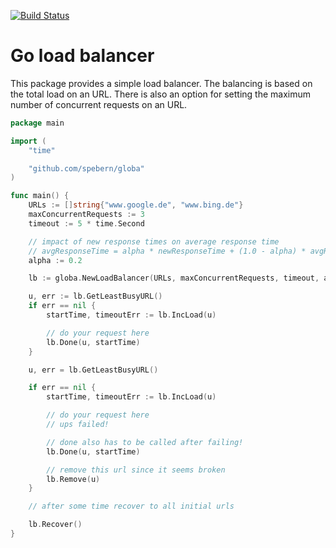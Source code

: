 [![Build Status](https://travis-ci.org/spebern/globa.svg?branch=master)](https://travis-ci.org/spebern/globa)

# Go load balancer

This package provides a simple load balancer. The balancing is based on the total load on an URL.
There is also an option for setting the maximum number of concurrent requests on an URL.

``` go
package main

import (
	"time"

	"github.com/spebern/globa"
)

func main() {
	URLs := []string{"www.google.de", "www.bing.de"}
	maxConcurrentRequests := 3
	timeout := 5 * time.Second

	// impact of new response times on average response time
	// avgResponseTime = alpha * newResponseTime + (1.0 - alpha) * avgResponseTime
	alpha := 0.2

	lb := globa.NewLoadBalancer(URLs, maxConcurrentRequests, timeout, alpha)

	u, err := lb.GetLeastBusyURL()
	if err == nil {
		startTime, timeoutErr := lb.IncLoad(u)

		// do your request here
		lb.Done(u, startTime)
	}

	u, err = lb.GetLeastBusyURL()

	if err == nil {
		startTime, timeoutErr := lb.IncLoad(u)

		// do your request here
		// ups failed!

		// done also has to be called after failing!
		lb.Done(u, startTime)

		// remove this url since it seems broken
		lb.Remove(u)
	}

	// after some time recover to all initial urls

	lb.Recover()
}
```

